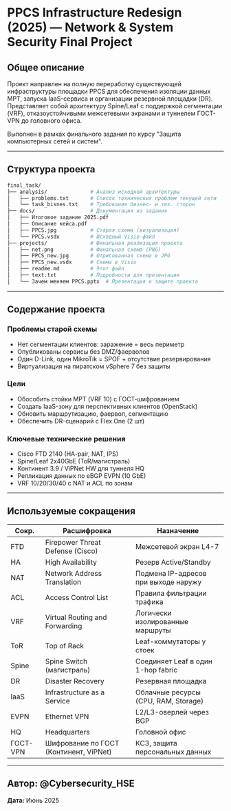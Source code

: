# PPCS Infrastructure Redesign (2025) — Network & System Security Final Project

## Общее описание

Проект направлен на полную переработку существующей инфраструктуры площадки PPCS для
обеспечения изоляции данных МРТ, запуска IaaS-сервиса и организации резервной площадки (DR).
Представляет собой архитектуру Spine/Leaf с поддержкой сегментации (VRF), отказоустойчивыми
межсетевыми экранами и туннелем ГОСТ-VPN до головного офиса.

Выполнен в рамках финального задания по курсу "Защита компьютерных сетей и систем".

---

## Структура проекта

```bash
final_task/
├── analysis/              # Анализ исходной архитектуры
│   ├── problems.txt       # Список технических проблем текущей сети
│   └── task_bisnes.txt    # Требования бизнес- и тех. сторон
├── docs/                  # Документация из задания
│   ├── Итоговое задание 2025.pdf
│   ├── Описание кейса.pdf
│   ├── PPCS.jpg           # Старая схема (визуализация)
│   └── PPCS.vsdx          # Исходный Visio-файл
├── projects/              # Финальная реализация проекта
│   ├── net.png            # Финальная схема (PNG)
│   ├── PPCS_new.jpg       # Отрисованная схема в JPG
│   ├── PPCS_new.vsdx      # Схема в Visio
│   ├── readme.md          # Этот файл
│   ├── text.txt           # Подробности для презентации
│   └── Зачем меняем PPCS.pptx  # Презентация к защите проекта
```

---

## Содержание проекта

### Проблемы старой схемы

* Нет сегментации клиентов: заражение = весь периметр
* Опубликованы сервисы без DMZ/фаерволов
* Один D-Link, один MikroTik = SPOF + отсутствие резервирования
* Виртуализация на пиратском vSphere 7 без защиты

### Цели

* Обособить стойки МРТ (VRF 10) с ГОСТ-шифрованием
* Создать IaaS-зону для перспективных клиентов (OpenStack)
* Обновить маршрутизацию, фаервол, сегментацию
* Обеспечить DR-сценарий с Flex.One (2 шт)

### Ключевые технические решения

* Cisco FTD 2140 (HA-pair, NAT, IPS)
* Spine/Leaf 2x40GbE (ToR/магистраль)
* Континент 3.9 / ViPNet HW для туннеля HQ
* Репликация данных по eBGP EVPN (10 GbE)
* VRF 10/20/30/40 с NAT и ACL по зонам

---

## Используемые сокращения

| Сокр.    | Расшифровка                            | Назначение                           |
| -------- | -------------------------------------- | ------------------------------------ |
| FTD      | Firepower Threat Defense (Cisco)       | Межсетевой экран L4-7                |
| HA       | High Availability                      | Резерв Active/Standby                |
| NAT      | Network Address Translation            | Подмена IP-адресов при выходе наружу |
| ACL      | Access Control List                    | Правила фильтрации трафика           |
| VRF      | Virtual Routing and Forwarding         | Логически изолированные маршруты     |
| ToR      | Top of Rack                            | Leaf-коммутаторы у стоек             |
| Spine    | Spine Switch (магистраль)              | Соединяет Leaf в один 1-hop fabric   |
| DR       | Disaster Recovery                      | Резервная площадка                   |
| IaaS     | Infrastructure as a Service            | Облачные ресурсы (CPU, RAM, Storage) |
| EVPN     | Ethernet VPN                           | L2/L3-оверлей через BGP              |
| HQ       | Headquarters                           | Головной офис                        |
| ГОСТ-VPN | Шифрование по ГОСТ (Континент, ViPNet) | КС3, защита персональных данных      |

---

## Автор: @Cybersecurity\_HSE

**Дата:** Июнь 2025
